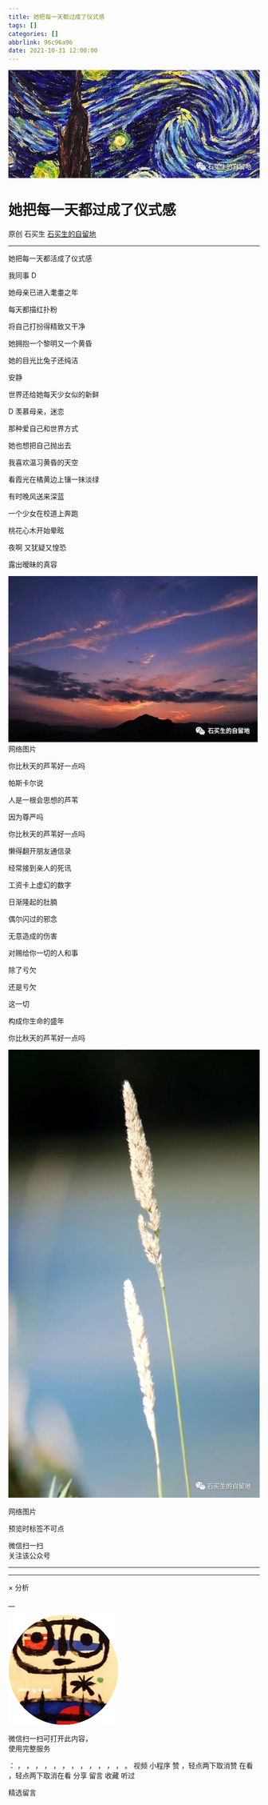 ```yaml
---
title: 她把每一天都过成了仪式感
tags: []
categories: []
abbrlink: 96c96a96
date: 2021-10-31 12:00:00
---
```


![cover_image](20211031她把每一天都过成了仪式感/img1.jpg)

#  她把每一天都过成了仪式感

原创  石买生  [ 石买生的自留地 ](javascript:void\(0\);)

__ _ _ _ _

  

  

  

她把每一天都活成了仪式感

  

我同事  D

她母亲已进入耄耋之年

每天都描红扑粉

将自己打扮得精致又干净

她拥抱一个黎明又一个黄昏

她的目光比兔子还纯洁

安静

世界还给她每天少女似的新鲜

D  羡慕母亲，迷恋

那种爱自己和世界方式

她也想把自己抛出去

  

我喜欢温习黄昏的天空

看霞光在橘黄边上镶一抹淡绿

有时晚风送来深蓝

一个少女在校道上奔跑

桃花心木开始晕眩

夜啊  又犹疑又惶恐

露出暧昧的真容

![](20211031她把每一天都过成了仪式感/img2.jpg)
网络图片

  

  

你比秋天的芦苇好一点吗

帕斯卡尔说

人是一根会思想的芦苇

因为尊严吗

你比秋天的芦苇好一点吗

懒得翻开朋友通信录

经常接到亲人的死讯

工资卡上虚幻的数字

日渐隆起的肚腩

偶尔闪过的邪念

无意造成的伤害

对赐给你一切的人和事

除了亏欠

还是亏欠

这一切

构成你生命的盛年

你比秋天的芦苇好一点吗

  

![](20211031她把每一天都过成了仪式感/img3.jpg)

网络图片

  
  
  

  

预览时标签不可点

微信扫一扫  
关注该公众号





****



****



×  分析

__

![作者头像](shared/img1.png)

微信扫一扫可打开此内容，  
使用完整服务

：  ，  ，  ，  ，  ，  ，  ，  ，  ，  ，  ，  ，  。  视频  小程序  赞  ，轻点两下取消赞  在看  ，轻点两下取消在看
分享  留言  收藏  听过

精选留言


